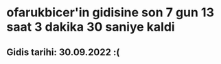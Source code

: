 # ofarukbicer'in gidisine son 7 gun 13 saat 3 dakika 30 saniye kaldi

## Gidis tarihi: 30.09.2022 :(